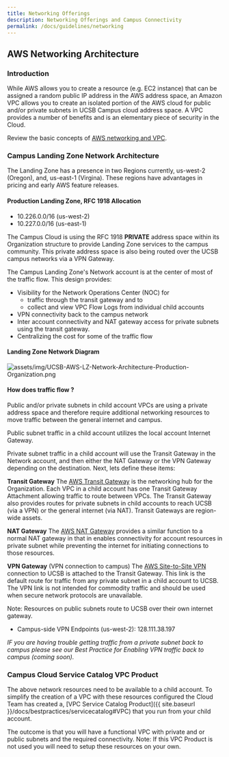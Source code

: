 ```yaml
---
title: Networking Offerings
description: Networking Offerings and Campus Connectivity
permalink: /docs/guidelines/networking
---
```


## AWS Networking Architecture

### Introduction

While AWS allows you to create a resource (e.g. EC2 instance) that can be assigned a random public IP address in the AWS address space, an Amazon VPC allows you to create an isolated portion of the AWS cloud for public and/or private subnets in UCSB Campus cloud address space. A VPC provides a number of benefits and is an elementary piece of security in the Cloud.

Review the basic concepts of [AWS networking and VPC](https://docs.aws.amazon.com/vpc/latest/userguide/what-is-amazon-vpc.html).

### Campus Landing Zone Network Architecture
The Landing Zone has a presence in two Regions currently, us-west-2 (Oregon), and, us-east-1 (Virgina).  These regions have advantages in pricing and early AWS feature releases.

#### Production Landing Zone, RFC 1918 Allocation
  - 10.226.0.0/16 (us-west-2)
  - 10.227.0.0/16 (us-east-1)

The Campus Cloud is using the RFC 1918 **PRIVATE** address space within its Organization structure to provide Landing Zone services to the campus community.  This private address space is also being routed over the UCSB campus networks via a VPN Gateway.

The Campus Landing Zone's Network account is at the center of most of the traffic flow. This design provides:

  - Visibility for the Network Operations Center (NOC) for
     - traffic through the transit gateway and to
     - collect and view VPC Flow Logs from individual child accounts
  - VPN connectivity back to the campus network
  - Inter account connectivity and NAT gateway access for private subnets using the transit gateway.
  - Centralizing the cost for some of the traffic flow

#### Landing Zone Network Diagram
![assets/img/UCSB-AWS-LZ-Network-Architecture-Production-Organization.png]({{site.url}}assets/img/UCSB-AWS-LZ-Network-Architecture-Production-Organization.png)

#### How does traffic flow ?
Public and/or private subnets in child account VPCs are using a private address space and therefore require additional networking resources to move traffic between the general internet and campus.  

Public subnet traffic in a child account utilizes the local account Internet Gateway.

Private subnet traffic in a child account will use the Transit Gateway in the Network account, and then either the NAT Gateway or the VPN Gateway depending on the destination. Next, lets define these items:

**Transit Gateway**
The [AWS Transit Gateway](https://docs.aws.amazon.com/vpc/latest/tgw/what-is-transit-gateway.html) is the networking hub for the Organization.  Each VPC in a child account has one Transit Gateway Attachment allowing traffic to route between VPCs.  The Transit Gateway also provides routes for private subnets in child accounts to reach UCSB (via a VPN) or the general internet (via NAT).  Transit Gateways are region-wide assets.

**NAT Gateway**
The [AWS NAT Gateway](https://docs.aws.amazon.com/vpc/latest/userguide/vpc-nat-gateway.html) provides a similar function to a normal NAT gateway in that in enables connectivity for account resources in private subnet while preventing the internet for initiating connections to those resources.

**VPN Gateway** (VPN connection to campus)
The [AWS Site-to-Site VPN](https://docs.aws.amazon.com/vpn/latest/s2svpn/VPC_VPN.html) connection to UCSB is attached to the Transit Gateway.  This link is the default route for traffic from any private subnet in a child account to UCSB.  The VPN link is not intended for commodity traffic and should be used when secure network protocols are unavailable.

Note: Resources on public subnets route to UCSB over their own internet gateway.
 
 - Campus-side VPN Endpoints (us-west-2):  128.111.38.197


*IF you are having trouble getting traffic from a private subnet back to campus please see our Best Practice for Enabling VPN traffic back to campus (coming soon).*

### Campus Cloud Service Catalog VPC Product
The above network resources need to be available to a child account. To simplify the creation of a VPC with these resources configured the Cloud Team has created a, [VPC Service Catalog Product]({{ site.baseurl }}/docs/bestpractices/servicecatalog#VPC) that you run from your child account.  

The outcome is that you will have a functional VPC with private and or public subnets and the required connectivity. Note: If this VPC Product is not used you will need to setup these resources on your own.
